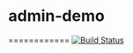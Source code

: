 # admin-demo
============
[![Build Status](https://travis-ci.org/prasenjit-net/admin-demo.svg?branch=master)](https://travis-ci.org/prasenjit-net/admin-demo)

